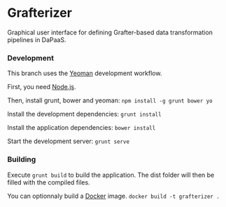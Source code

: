 Grafterizer
===========

Graphical user interface for defining Grafter-based data transformation pipelines in DaPaaS.


### Development

This branch uses the [Yeoman](http://yeoman.io/) development workflow.

First, you need [Node.js](http://nodejs.org/).

Then, install grunt, bower and yeoman:
```npm install -g grunt bower yo```

Install the development dependencies:
```grunt install```

Install the application dependencies:
```bower install```

Start the development server:
```grunt serve```

### Building

Execute ```grunt build``` to build the application. The dist folder will then be filled with the compiled files.

You can optionnaly build a [Docker](http://docker.com/) image.
```docker build -t grafterizer .```

